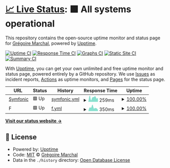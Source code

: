 # [📈 Live Status](https://Gregoire-M.github.io/upptime): <!--live status--> **🟩 All systems operational**

This repository contains the open-source uptime monitor and status page for [Grégoire Marchal](http://symfonic.fr/), powered by [Upptime](https://github.com/upptime/upptime).

[![Uptime CI](https://github.com/Gregoire-M/upptime/workflows/Uptime%20CI/badge.svg)](https://github.com/Gregoire-M/upptime/actions?query=workflow%3A%22Uptime+CI%22)
[![Response Time CI](https://github.com/Gregoire-M/upptime/workflows/Response%20Time%20CI/badge.svg)](https://github.com/Gregoire-M/upptime/actions?query=workflow%3A%22Response+Time+CI%22)
[![Graphs CI](https://github.com/Gregoire-M/upptime/workflows/Graphs%20CI/badge.svg)](https://github.com/Gregoire-M/upptime/actions?query=workflow%3A%22Graphs+CI%22)
[![Static Site CI](https://github.com/Gregoire-M/upptime/workflows/Static%20Site%20CI/badge.svg)](https://github.com/Gregoire-M/upptime/actions?query=workflow%3A%22Static+Site+CI%22)
[![Summary CI](https://github.com/Gregoire-M/upptime/workflows/Summary%20CI/badge.svg)](https://github.com/Gregoire-M/upptime/actions?query=workflow%3A%22Summary+CI%22)

With [Upptime](https://upptime.js.org), you can get your own unlimited and free uptime monitor and status page, powered entirely by a GitHub repository. We use [Issues](https://github.com/Gregoire-M/upptime/issues) as incident reports, [Actions](https://github.com/Gregoire-M/upptime/actions) as uptime monitors, and [Pages](https://Gregoire-M.github.io/upptime) for the status page.

<!--start: status pages-->
<!-- This summary is generated by Upptime (https://github.com/upptime/upptime) -->
<!-- Do not edit this manually, your changes will be overwritten -->
<!-- prettier-ignore -->
| URL | Status | History | Response Time | Uptime |
| --- | ------ | ------- | ------------- | ------ |
| <img alt="" src="https://icons.duckduckgo.com/ip3/symfonic.fr.ico" height="13"> [Symfonic](https://symfonic.fr/) | 🟩 Up | [symfonic.yml](https://github.com/Gregoire-M/upptime/commits/HEAD/history/symfonic.yml) | <details><summary><img alt="Response time graph" src="./graphs/symfonic/response-time-week.png" height="20"> 259ms</summary><br><a href="https://Gregoire-M.github.io/upptime/history/symfonic"><img alt="Response time 247" src="https://img.shields.io/endpoint?url=https%3A%2F%2Fraw.githubusercontent.com%2FGregoire-M%2Fupptime%2FHEAD%2Fapi%2Fsymfonic%2Fresponse-time.json"></a><br><a href="https://Gregoire-M.github.io/upptime/history/symfonic"><img alt="24-hour response time 238" src="https://img.shields.io/endpoint?url=https%3A%2F%2Fraw.githubusercontent.com%2FGregoire-M%2Fupptime%2FHEAD%2Fapi%2Fsymfonic%2Fresponse-time-day.json"></a><br><a href="https://Gregoire-M.github.io/upptime/history/symfonic"><img alt="7-day response time 259" src="https://img.shields.io/endpoint?url=https%3A%2F%2Fraw.githubusercontent.com%2FGregoire-M%2Fupptime%2FHEAD%2Fapi%2Fsymfonic%2Fresponse-time-week.json"></a><br><a href="https://Gregoire-M.github.io/upptime/history/symfonic"><img alt="30-day response time 211" src="https://img.shields.io/endpoint?url=https%3A%2F%2Fraw.githubusercontent.com%2FGregoire-M%2Fupptime%2FHEAD%2Fapi%2Fsymfonic%2Fresponse-time-month.json"></a><br><a href="https://Gregoire-M.github.io/upptime/history/symfonic"><img alt="1-year response time 252" src="https://img.shields.io/endpoint?url=https%3A%2F%2Fraw.githubusercontent.com%2FGregoire-M%2Fupptime%2FHEAD%2Fapi%2Fsymfonic%2Fresponse-time-year.json"></a></details> | <details><summary><a href="https://Gregoire-M.github.io/upptime/history/symfonic">100.00%</a></summary><a href="https://Gregoire-M.github.io/upptime/history/symfonic"><img alt="All-time uptime 99.88%" src="https://img.shields.io/endpoint?url=https%3A%2F%2Fraw.githubusercontent.com%2FGregoire-M%2Fupptime%2FHEAD%2Fapi%2Fsymfonic%2Fuptime.json"></a><br><a href="https://Gregoire-M.github.io/upptime/history/symfonic"><img alt="24-hour uptime 100.00%" src="https://img.shields.io/endpoint?url=https%3A%2F%2Fraw.githubusercontent.com%2FGregoire-M%2Fupptime%2FHEAD%2Fapi%2Fsymfonic%2Fuptime-day.json"></a><br><a href="https://Gregoire-M.github.io/upptime/history/symfonic"><img alt="7-day uptime 100.00%" src="https://img.shields.io/endpoint?url=https%3A%2F%2Fraw.githubusercontent.com%2FGregoire-M%2Fupptime%2FHEAD%2Fapi%2Fsymfonic%2Fuptime-week.json"></a><br><a href="https://Gregoire-M.github.io/upptime/history/symfonic"><img alt="30-day uptime 100.00%" src="https://img.shields.io/endpoint?url=https%3A%2F%2Fraw.githubusercontent.com%2FGregoire-M%2Fupptime%2FHEAD%2Fapi%2Fsymfonic%2Fuptime-month.json"></a><br><a href="https://Gregoire-M.github.io/upptime/history/symfonic"><img alt="1-year uptime 100.00%" src="https://img.shields.io/endpoint?url=https%3A%2F%2Fraw.githubusercontent.com%2FGregoire-M%2Fupptime%2FHEAD%2Fapi%2Fsymfonic%2Fuptime-year.json"></a></details>
| <img alt="" src="https://icons.duckduckgo.com/ip3/null.ico" height="13"> F | 🟩 Up | [f.yml](https://github.com/Gregoire-M/upptime/commits/HEAD/history/f.yml) | <details><summary><img alt="Response time graph" src="./graphs/f/response-time-week.png" height="20"> 350ms</summary><br><a href="https://Gregoire-M.github.io/upptime/history/f"><img alt="Response time 290" src="https://img.shields.io/endpoint?url=https%3A%2F%2Fraw.githubusercontent.com%2FGregoire-M%2Fupptime%2FHEAD%2Fapi%2Ff%2Fresponse-time.json"></a><br><a href="https://Gregoire-M.github.io/upptime/history/f"><img alt="24-hour response time 124" src="https://img.shields.io/endpoint?url=https%3A%2F%2Fraw.githubusercontent.com%2FGregoire-M%2Fupptime%2FHEAD%2Fapi%2Ff%2Fresponse-time-day.json"></a><br><a href="https://Gregoire-M.github.io/upptime/history/f"><img alt="7-day response time 350" src="https://img.shields.io/endpoint?url=https%3A%2F%2Fraw.githubusercontent.com%2FGregoire-M%2Fupptime%2FHEAD%2Fapi%2Ff%2Fresponse-time-week.json"></a><br><a href="https://Gregoire-M.github.io/upptime/history/f"><img alt="30-day response time 326" src="https://img.shields.io/endpoint?url=https%3A%2F%2Fraw.githubusercontent.com%2FGregoire-M%2Fupptime%2FHEAD%2Fapi%2Ff%2Fresponse-time-month.json"></a><br><a href="https://Gregoire-M.github.io/upptime/history/f"><img alt="1-year response time 283" src="https://img.shields.io/endpoint?url=https%3A%2F%2Fraw.githubusercontent.com%2FGregoire-M%2Fupptime%2FHEAD%2Fapi%2Ff%2Fresponse-time-year.json"></a></details> | <details><summary><a href="https://Gregoire-M.github.io/upptime/history/f">100.00%</a></summary><a href="https://Gregoire-M.github.io/upptime/history/f"><img alt="All-time uptime 99.80%" src="https://img.shields.io/endpoint?url=https%3A%2F%2Fraw.githubusercontent.com%2FGregoire-M%2Fupptime%2FHEAD%2Fapi%2Ff%2Fuptime.json"></a><br><a href="https://Gregoire-M.github.io/upptime/history/f"><img alt="24-hour uptime 100.00%" src="https://img.shields.io/endpoint?url=https%3A%2F%2Fraw.githubusercontent.com%2FGregoire-M%2Fupptime%2FHEAD%2Fapi%2Ff%2Fuptime-day.json"></a><br><a href="https://Gregoire-M.github.io/upptime/history/f"><img alt="7-day uptime 100.00%" src="https://img.shields.io/endpoint?url=https%3A%2F%2Fraw.githubusercontent.com%2FGregoire-M%2Fupptime%2FHEAD%2Fapi%2Ff%2Fuptime-week.json"></a><br><a href="https://Gregoire-M.github.io/upptime/history/f"><img alt="30-day uptime 100.00%" src="https://img.shields.io/endpoint?url=https%3A%2F%2Fraw.githubusercontent.com%2FGregoire-M%2Fupptime%2FHEAD%2Fapi%2Ff%2Fuptime-month.json"></a><br><a href="https://Gregoire-M.github.io/upptime/history/f"><img alt="1-year uptime 100.00%" src="https://img.shields.io/endpoint?url=https%3A%2F%2Fraw.githubusercontent.com%2FGregoire-M%2Fupptime%2FHEAD%2Fapi%2Ff%2Fuptime-year.json"></a></details>

<!--end: status pages-->

[**Visit our status website →**](https://Gregoire-M.github.io/upptime)

## 📄 License

- Powered by: [Upptime](https://github.com/upptime/upptime)
- Code: [MIT](./LICENSE) © [Grégoire Marchal](http://symfonic.fr/)
- Data in the `./history` directory: [Open Database License](https://opendatacommons.org/licenses/odbl/1-0/)
